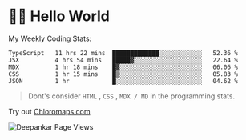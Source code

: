 # 👋🏽 Hello World 

<!--![Deepankar's github stats](https://github-readme-stats.vercel.app/api?username=Deep-Codes&count_private=true&show_icons=true&theme=radical)-->
My Weekly Coding Stats:

<!--START_SECTION:waka-->
```text
TypeScript   11 hrs 22 mins  █████████████░░░░░░░░░░░░   52.36 % 
JSX          4 hrs 54 mins   █████▓░░░░░░░░░░░░░░░░░░░   22.64 % 
MDX          1 hr 18 mins    █▓░░░░░░░░░░░░░░░░░░░░░░░   06.06 % 
CSS          1 hr 15 mins    █▒░░░░░░░░░░░░░░░░░░░░░░░   05.83 % 
JSON         1 hr            █░░░░░░░░░░░░░░░░░░░░░░░░   04.62 % 
```
<!--END_SECTION:waka-->

> Dont's consider `HTML` , `CSS` , `MDX / MD` in the programming stats.

Try out [Chloromaps.com](https://www.chloromaps.com/)

<p align="left"> <img src="https://komarev.com/ghpvc/?username=Deep-Codes&label=Views&color=blue&style=plastic" alt="Deepankar Page Views" /> </p>
